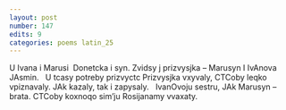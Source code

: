 ```yaml
---
layout: post
number: 147
edits: 9
categories: poems latin_25
---
```


U Ivana i Marusi 
Donetcka i syn.
Zvidsy j prizvysjka – Marusyn
I IvAnova JAsmin.
 
U tcasy potreby prizvyctc
Prizvysjka vxyvaly,
CTCoby leqko vpiznavaly. 
JAk kazaly, tak i zapysaly.
 
IvanOvoju sestru,
JAk Marusyn – brata. 
CTCoby koxnoqo sim’ju
Rosijanamy vvaxaty.

